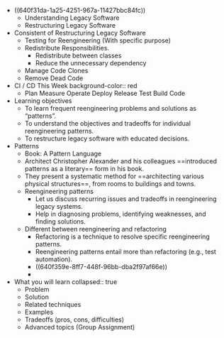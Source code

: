 - ((640f31da-1a25-4251-967a-11427bbc84fc))
	- Understanding Legacy Software
	- Restructuring Legacy Software
- Consistent of Restructuring Legacy Software
	- Testing for Reengineering (With specific purpose)
	- Redistribute Responsibilities.
		- Redistribute between classes
		- Reduce the unnecessary dependency
	- Manage Code Clones
	- Remove Dead Code
- CI / CD This Week
  background-color:: red
	- Plan Measure Operate Deploy Release Test Build Code
- Learning objectives
	- To learn frequent reengineering problems and solutions as “patterns”.
	- To understand the objectives and tradeoffs for individual reengineering patterns.
	- To restructure legacy software with educated decisions.
- Patterns
	- Book: A Pattern Language
	- Architect Christopher Alexander and his colleagues ==introduced patterns as a literary==  form in his book.
	- They present a systematic method for ==architecting various physical structures==, from rooms to buildings and towns.
	- Reengineering patterns
		- Let us discuss recurring issues and tradeoffs in reengineering legacy systems.
		- Help in diagnosing problems, identifying weaknesses, and finding solutions.
	- Different between reengineering and refactoring
		- Refactoring is a technique to resolve specific reengineering patterns.
		- Reengineering patterns entail more than refactoring (e.g., test automation).
		- ((640f359e-8ff7-448f-96bb-dba2f97af66e))
		-
- What you will learn
  collapsed:: true
	- Problem
	- Solution
	- Related techniques
	- Examples
	- Tradeoffs (pros, cons, difficulties)
	- Advanced topics (Group Assignment)